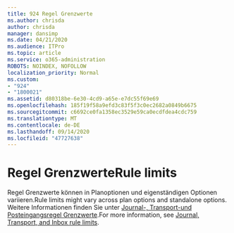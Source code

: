 ```yaml
---
title: 924 Regel Grenzwerte
ms.author: chrisda
author: chrisda
manager: dansimp
ms.date: 04/21/2020
ms.audience: ITPro
ms.topic: article
ms.service: o365-administration
ROBOTS: NOINDEX, NOFOLLOW
localization_priority: Normal
ms.custom:
- "924"
- "1800021"
ms.assetid: d80318be-6e30-4cd9-a65e-e7dc55f69e69
ms.openlocfilehash: 185f19f58a9efd3c83f5f3c0ec2682a0849b6675
ms.sourcegitcommit: c6692ce0fa1358ec3529e59ca0ecdfdea4cdc759
ms.translationtype: MT
ms.contentlocale: de-DE
ms.lasthandoff: 09/14/2020
ms.locfileid: "47727638"
---
```

# <a name="rule-limits"></a><span data-ttu-id="e446f-102">Regel Grenzwerte</span><span class="sxs-lookup"><span data-stu-id="e446f-102">Rule limits</span></span>

<span data-ttu-id="e446f-103">Regel Grenzwerte können in Planoptionen und eigenständigen Optionen variieren.</span><span class="sxs-lookup"><span data-stu-id="e446f-103">Rule limits might vary across plan options and standalone options.</span></span> <span data-ttu-id="e446f-104">Weitere Informationen finden Sie unter [Journal-, Transport-und Posteingangsregel Grenzwerte](https://technet.microsoft.com/library/exchange-online-limits.aspx).</span><span class="sxs-lookup"><span data-stu-id="e446f-104">For more information, see [Journal, Transport, and Inbox rule limits](https://technet.microsoft.com/library/exchange-online-limits.aspx).</span></span>
